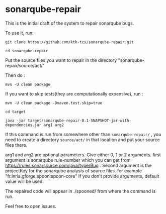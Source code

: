 # sonarqube-repair

This is the initial draft of the system to repair sonarqube bugs.

To use it, run:

`git clone https://github.com/kth-tcs/sonarqube-repair.git`

`cd sonarqube-repair`

Put the source files you want to repair
in the directory "sonarqube-repair/source/act/"

Then do :

`mvn -U clean package`

If you want to skip tests(they are computationally expensive), run : 
 
`mvn -U clean package -Dmaven.test.skip=true`

`cd target`

`java -jar target/sonarqube-repair-0.1-SNAPSHOT-jar-with-dependencies.jar arg1 arg2`

If this command is run from somewhere other than `sonarqube-repair/` , you need to create
a directory `source/act/` in that location and put your source files there.


arg1 and arg2 are optional parameters.
Give either 0, 1 or 2 arguments. first argument is sonarqube rule-number which you 
can get from https://rules.sonarsource.com/java/type/Bug .
Second argument is the projectKey for the sonarqube analysis of source files. for 
example "fr.inria.gforge.spoon:spoon-core"
If you don't provide arguments, default value will be used.

The repaired code will appear in ./spooned/ from where the command is run.

Feel free to open issues.
